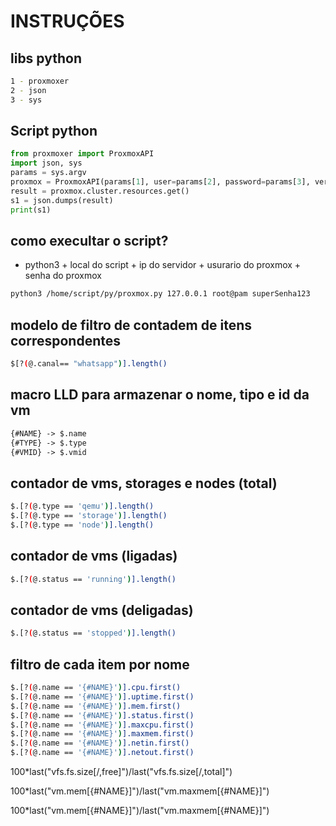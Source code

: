 # INSTRUÇÕES

## libs python

```sh
1 - proxmoxer
2 - json
3 - sys
```

## Script python

```py
from proxmoxer import ProxmoxAPI
import json, sys
params = sys.argv
proxmox = ProxmoxAPI(params[1], user=params[2], password=params[3], verify_ssl=False)
result = proxmox.cluster.resources.get()
s1 = json.dumps(result)
print(s1)
```

## como execultar o script?

- python3 + local do script + ip do servidor + usurario do proxmox + senha do proxmox

```sh
python3 /home/script/py/proxmox.py 127.0.0.1 root@pam superSenha123
```

## modelo de filtro de contadem de itens correspondentes

```sh
$[?(@.canal== "whatsapp")].length()
```

## macro LLD para armazenar o nome, tipo e id da vm

```md
{#NAME} -> $.name
{#TYPE} -> $.type
{#VMID} -> $.vmid
```

## contador de vms, storages e nodes (total)

```sh
$.[?(@.type == 'qemu')].length()
$.[?(@.type == 'storage')].length()
$.[?(@.type == 'node')].length()
```

## contador de vms (ligadas)

```sh
$.[?(@.status == 'running')].length()
```

## contador de vms (deligadas)

```sh
$.[?(@.status == 'stopped')].length()
```

## filtro de cada item por nome

```sh
$.[?(@.name == '{#NAME}')].cpu.first()
$.[?(@.name == '{#NAME}')].uptime.first()
$.[?(@.name == '{#NAME}')].mem.first()
$.[?(@.name == '{#NAME}')].status.first()
$.[?(@.name == '{#NAME}')].maxcpu.first()
$.[?(@.name == '{#NAME}')].maxmem.first()
$.[?(@.name == '{#NAME}')].netin.first()
$.[?(@.name == '{#NAME}')].netout.first()
```

100*last("vfs.fs.size[/,free]")/last("vfs.fs.size[/,total]")

100*last("vm.mem[{#NAME}]")/last("vm.maxmem[{#NAME}]")

100*last("vm.mem[{#NAME}]")/last("vm.maxmem[{#NAME}]")
